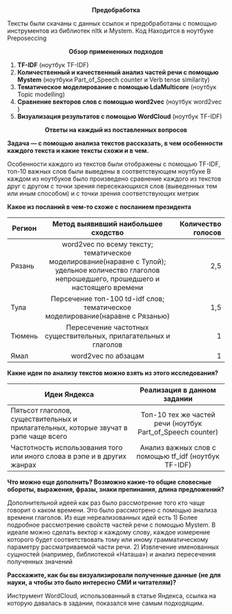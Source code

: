 <p align="center">
  <b>Предобработка</b><br>
</p>

Тексты были скачаны с данных ссылок и предобработаны с помощью инструментов из библиотек nltk и Mystem. Код Находится в ноутбуке Preposeccing

<p align="center">
  <b>Обзор примененных подходов</b><br>
</p>

1.	**TF-IDF** (ноутбук TF-IDF)
2.	**Количественный и качественный анализ частей речи с помощью Mystem** (ноутбуки Part_of_Speech counter и Verb tense similarity)
3.	**Тематическое моделирование с помощью LdaMulticore** (ноутбук Topic modelling)
4.	**Сравнение векторов слов с помощью word2vec**   (ноутбук word2vec )
5.	**Визуализация результатов с помощью WordCloud** (ноутбук TF-IDF)

<p align="center">
  <b>Ответы на каждый из поставленных вопросов</b><br>
</p>

__Задача — с помощью анализа текстов рассказать, в чем особенности каждого текста и какие тексты схожи и в чем.__

Особенности каждого из текстов были отображены с помощью TF-IDF, топ-10 важных слов были выведены в соответствующем ноутбуке
В каждом из ноутбуков было произведено сравнение каждого из текстов друг с другом с точки зрения пересекающихся слов (выведенных тем или иным способом) и с точки зрения соответствующих метрик

__Какое из посланий в чем-то схоже с посланием президента__

| Регион        | Метод выявивший наибольшее сходство           | Количество голосов  |
| ------------- |:-------------:| -----:|
| Рязань     | word2vec по всему тексту; тематическое моделирование(наравне с Тулой); удельное количество глаголов непрошедшего, прошедшего и настоящего времени| 2,5 |
| Тула     | Персечение топ-100 td-idf слов; тематическое моделирование(наравне с Рязанью)|   1,5 |
| Тюмень | Пересечение частотных существительных, прилагательных и глаголов   |    1 |
| Ямал | word2vec по абзацам     |    1 |

__Какие идеи по анализу текстов можно взять из этого исследования?__


| Идеи Яндекса        | Реализация в данном задании | 
| ------------- |:-------------:| 
| Пятьсот глаголов, существительных и прилагательных, которые звучат в рэпе чаще всего | Топ-10 тех же частей речи (ноутбук Part_of_Speech counter)  | 
| Частотность использования того или иного слова в рэпе и в других жанрах | Анализ важных слов с помощью tf_idf (ноутбук TF-IDF)  |  

__Что можно еще дополнить? Возможно какие-то общие словесные обороты, выражения, фразы, знаки препинания, длина предложений?__

Дополнительной идеей как раз было рассмотрение того кто чаще говорит о каком времени. Это было рассмотрено с помощью анализа времени глаголов. 
Из еще нереализованных идей есть 1) Более подробное рассмотрение свойств частей речи с помощью Mystem. В идеале можно сделать вектор к каждому слову, каждое измерение которого будет соответствовать тому или иному грамматическому параметру рассматриваемой части речи. 2) Извлечение именованных сущностей (например, библиотекой «Наташа») и анализ пересечения полученных значений

__Расскажите, как бы вы визуализировали полученные данные (не для науки, а чтобы это было интересно СМИ и читателям)?__

Инструмент WordСloud, использованный в статье Яндекса, ссылка на которую давалась в задании, показался мне самым подходящим.
